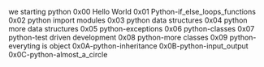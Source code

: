 we starting python
0x00 Hello World
0x01 Python-if_else_loops_functions
0x02 python import modules
0x03 python data structures
0x04 python more data structures
0x05 python-exceptions
0x06 python-classes
0x07 python-test driven development
0x08 python-more classes
0x09 python-everyting is object
0x0A-python-inheritance
0x0B-python-input_output
0x0C-python-almost_a_circle
